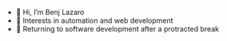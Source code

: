 - 👋 Hi, I’m Benj Lazaro
- 👀 Interests in automation and web development
- 🌱 Returning to software development after a protracted break

<!---
benj-lazaro/benj-lazaro is a ✨ special ✨ repository because its `README.md` (this file) appears on your GitHub profile.
You can click the Preview link to take a look at your changes.
--->
